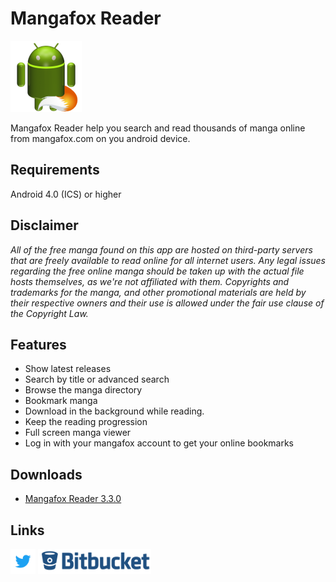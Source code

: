 # Mangafox Reader

![Mangafox Reader](images/mangafoxreader114.png?style=logoapp "Mangafox Reader")

Mangafox Reader help you search and read thousands of manga online from mangafox.com on you android device.

## Requirements
Android 4.0 (ICS) or higher

## Disclaimer
*All of the free manga found on this app are hosted on third-party servers that are freely available to read online for all internet users. Any legal issues regarding the free online manga should be taken up with the actual file hosts themselves, as we're not affiliated with them. Copyrights and trademarks for the manga, and other promotional materials are held by their respective owners and their use is allowed under the fair use clause of the Copyright Law.*

## Features
* Show latest releases
* Search by title or advanced search
* Browse the manga directory
* Bookmark manga
* Download in the background while reading.
* Keep the reading progression
* Full screen manga viewer
* Log in with your mangafox account to get your online bookmarks

## Downloads
* [Mangafox Reader 3.3.0](https://bitbucket.org/cylonu87/mangafox-reader/downloads/MangafoxReader-3.3.0-full-release.apk)

## Links
<a href="https://twitter.com/Panic_Soft"><img src="images/Twitter_Logo_Blue.png" alt="PanicSoft's twitter" title="PanicSoft's twitter" style="max-width:100%;" height="40"></a>
<a href="https://bitbucket.org/cylonu87/mangafox-reader/issues"><img src="images/bitbucket.png" alt="Bitbucket" title="Issues" style="max-width:100%;" height="40"></a>
